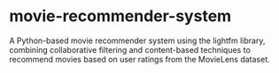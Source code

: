 # movie-recommender-system
A Python-based movie recommender system using the lightfm library, combining collaborative filtering and content-based techniques to recommend movies based on user ratings from the MovieLens dataset.
